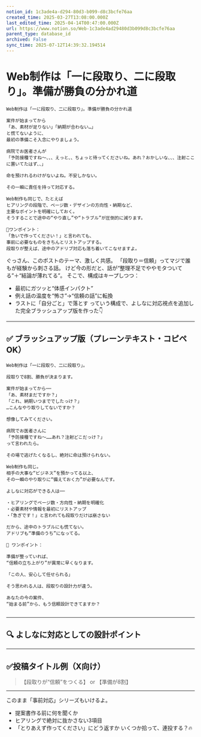 ```yaml
---
notion_id: 1c3ade4a-d294-80d3-b099-d8c3bcfe76aa
created_time: 2025-03-27T13:08:00.000Z
last_edited_time: 2025-04-14T00:47:00.000Z
url: https://www.notion.so/Web-1c3ade4ad29480d3b099d8c3bcfe76aa
parent_type: database_id
archived: False
sync_time: 2025-07-12T14:39:32.194514
---
```


# Web制作は「一に段取り、二に段取り」。準備が勝負の分かれ道

```plain text
Web制作は「一に段取り、二に段取り」。準備が勝負の分かれ道

案件が始まってから
「あ、素材が足りない」「納期が合わない…」
と慌てないように、
最初の準備こそ入念にやりましょう。

病院でお医者さんが
「予防接種ですね〜、、、えっと、、ちょっと待ってくださいね。あれ？おかしいな、、、注射ここに置いてたはず、、」

命を預けれるわけがないよね。不安しかない。

その一瞬に責任を持って対応する。

Web制作も同じで、たとえば
ヒアリングの段階で、ページ数・デザインの方向性・納期など、
主要なポイントを明確にしておく。
そうすることで途中の“やり直し”や“トラブル”が圧倒的に減ります。

📝ワンポイント：
「急いで作ってください！」と言われても、
事前に必要なものをきちんとリストアップする。
段取りが整えば、途中のアドリブ対応も落ち着いてこなせますよ。
```
ぐっさん、このポストのテーマ、激しく共感。
「段取り＝信頼」ってマジで誰もが経験から刺さる話。
けど今の形だと、話が“整理不足でややモタついてる”＋“結論が薄れてる”。
そこで、構成はキープしつつ：
- 最初にガツッと“体感インパクト”
- 例え話の温度を“怖さ”→“信頼の話”に転換
- ラストに「自分ごと」で落とす
っていう構成で、よしなに対応視点を追加した完全ブラッシュアップ版を作った👇
---
## ✅ ブラッシュアップ版（プレーンテキスト・コピペOK）
```plain text
Web制作は「一に段取り、二に段取り」。

段取りで8割、勝負が決まります。

案件が始まってから──
「あ、素材まだですか？」
「これ、納期いつまででしたっけ？」
…こんなやり取りしてないですか？

想像してみてください。

病院でお医者さんに
「予防接種ですね〜……あれ？注射どこだっけ？」
って言われたら。

その場で逃げたくなるし、絶対に命は預けられない。

Web制作も同じ。
相手の大事な“ビジネス”を預かってる以上、
その一瞬のやり取りに“備えておく力”が必要なんです。

よしなに対応ができる人は──

・ヒアリングでページ数・方向性・納期を明確化
・必要素材や情報を最初にリストアップ
・「急ぎです！」と言われても段取りだけは崩さない

だから、途中のトラブルにも慌てない。
アドリブも“準備のうち”になってる。

📝 ワンポイント：

準備が整っていれば、
“信頼の立ち上がり”が異常に早くなります。

「この人、安心して任せられる」

そう思われる人は、段取りの設計力が違う。

あなたの今の案件、
“始まる前”から、もう信頼設計できてますか？


```
---
## 🔍 よしなに対応としての設計ポイント
---
## ✅投稿タイトル例（X向け）
> 【段取りが“信頼”をつくる】
or
> 【準備が8割】
---
このまま「事前対応」シリーズもいけるよ。
- 提案書作る前に何を聞くか
- ヒアリングで絶対に抜かさない3項目
- 「とりあえず作ってください」にどう返すか
いくつか拾って、連投する？🔥